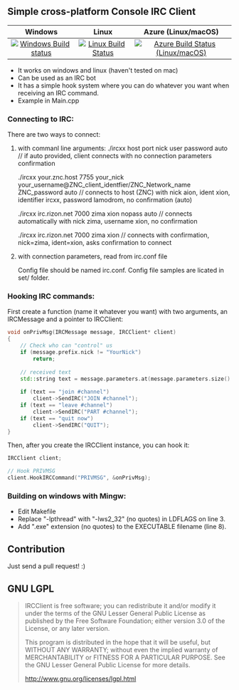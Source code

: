 ## Simple cross-platform Console IRC Client

Windows | Linux | Azure (Linux/macOS)
:------------: | :------------: | :------------:
[![Windows Build status](https://ci.appveyor.com/api/projects/status/pn55ra5fr2c1b6t7?svg=true)](https://ci.appveyor.com/project/fredimachado/ircclient) | [![Linux Build Status](https://travis-ci.org/fredimachado/IRCClient.svg?branch=master)](https://travis-ci.org/fredimachado/IRCClient) | [![Azure Build Status (Linux/macOS)](https://dev.azure.com/FrediMachado/IRCClient/_apis/build/status/fredimachado.IRCClient)](https://dev.azure.com/FrediMachado/IRCClient/_build/latest?definitionId=1)

- It works on windows and linux (haven't tested on mac)
- Can be used as an IRC bot
- It has a simple hook system where you can do whatever you want  when
  receiving an IRC command.
- Example in Main.cpp

### Connecting to IRC:
There are two ways to connect:
1) with commanl line arguments:
    ./ircxx host port nick user password auto // if auto provided, client connects with no connection parameters confirmation

    ./ircxx your.znc.host 7755 your_nick your_username@ZNC_client_identfier/ZNC_Network_name ZNC_password auto // connects to host (ZNC) with nick aion, ident xion, identifier ircxx, password lamodrom, no confirmation (auto)

    ./ircxx irc.rizon.net 7000 zima xion nopass auto // connects automatically with nick zima, username xion, no confirmation

    ./ircxx irc.rizon.net 7000 zima xion // connects with confirmation, nick=zima, ident=xion, asks confirmation to connect


2) with connection parameters, read from irc.conf file

    Config file should be named irc.conf. Config file samples are licated in set/ folder.



### Hooking IRC commands:
First create a function (name it whatever you want) with two arguments, an IRCMessage and a pointer to IRCClient:

```cpp
void onPrivMsg(IRCMessage message, IRCClient* client)
{
    // Check who can "control" us
    if (message.prefix.nick != "YourNick")
        return;
    
    // received text
    std::string text = message.parameters.at(message.parameters.size() - 1);
    
    if (text == "join #channel")
        client->SendIRC("JOIN #channel");
    if (text == "leave #channel")
        client->SendIRC("PART #channel");
    if (text == "quit now")
        client->SendIRC("QUIT");
}
```

Then, after you create the IRCClient instance, you can hook it:

```cpp
IRCClient client;

// Hook PRIVMSG
client.HookIRCCommand("PRIVMSG", &onPrivMsg);
```

### Building on windows with Mingw:

- Edit Makefile
- Replace "-lpthread" with "-lws2_32" (no quotes) in LDFLAGS on line 3.
- Add ".exe" extension (no quotes) to the EXECUTABLE filename (line 8).

## Contribution
Just send a pull request! :)

## GNU LGPL
> IRCClient is free software; you can redistribute it and/or
> modify it under the terms of the GNU Lesser General Public
> License as published by the Free Software Foundation; either
> version 3.0 of the License, or any later version.
>
> This program is distributed in the hope that it will be useful,
> but WITHOUT ANY WARRANTY; without even the implied warranty of
> MERCHANTABILITY or FITNESS FOR A PARTICULAR PURPOSE.  See the GNU
> Lesser General Public License for more details.
>
> http://www.gnu.org/licenses/lgpl.html
